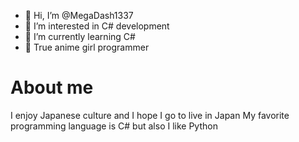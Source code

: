 - 👋 Hi, I’m @MegaDash1337
- 👀 I’m interested in C# development
- 🌱 I’m currently learning C#
- 👧 True anime girl programmer

# About me
I enjoy Japanese culture and I hope I go to live in Japan
My favorite programming language is C# but also I like Python 

<!---
MegaDash1337/MegaDash1337 is a ✨ special ✨ repository because its `README.md` (this file) appears on your GitHub profile.
You can click the Preview link to take a look at your changes.
--->
